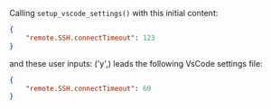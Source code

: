 Calling `setup_vscode_settings()` with this initial content:

```json
{
    "remote.SSH.connectTimeout": 123
}
```

and these user inputs: ('y',)
leads the following VsCode settings file:

```json
{
    "remote.SSH.connectTimeout": 60
}
```